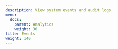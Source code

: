 ```yaml
---
description: View system events and audit logs.
menu:
  docs:
    parent: Analytics
    weight: 30
title: Events
weight: 140
---
```

